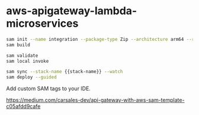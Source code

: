 # aws-apigateway-lambda-microservices

```sh
sam init --name integration --package-type Zip --architecture arm64 --runtime java21
sam build

sam validate
sam local invoke

sam sync --stack-name {{stack-name}} --watch
sam deploy --guided
```

Add custom SAM tags to your IDE.


https://medium.com/carsales-dev/api-gateway-with-aws-sam-template-c05afdd9cafe
